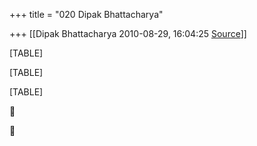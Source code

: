 +++
title = "020 Dipak Bhattacharya"

+++
[[Dipak Bhattacharya	2010-08-29, 16:04:25 [Source](https://groups.google.com/g/bvparishat/c/doVnFJCjbHg)]]



[TABLE]

[TABLE]

[TABLE]





